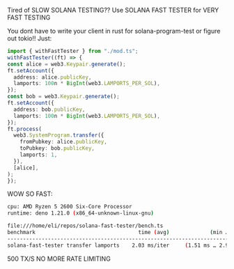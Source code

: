 Tired of SLOW SOLANA TESTING?? Use SOLANA FAST TESTER for VERY FAST TESTING

You dont have to write your client in rust for solana-program-test or figure out tokio!! Just:

```typescript
import { withFastTester } from "./mod.ts";
withFastTester((ft) => {
const alice = web3.Keypair.generate();
ft.setAccount({
  address: alice.publicKey,
  lamports: 100n * BigInt(web3.LAMPORTS_PER_SOL),
});
const bob = web3.Keypair.generate();
ft.setAccount({
  address: bob.publicKey,
  lamports: 100n * BigInt(web3.LAMPORTS_PER_SOL),
});
ft.process(
  web3.SystemProgram.transfer({
    fromPubkey: alice.publicKey,
    toPubkey: bob.publicKey,
    lamports: 1,
  }),
  [alice],
);
});
```

WOW SO FAST:

```bash
cpu: AMD Ryzen 5 2600 Six-Core Processor
runtime: deno 1.21.0 (x86_64-unknown-linux-gnu)

file:///home/eli/repos/solana-fast-tester/bench.ts
benchmark                                 time (avg)             (min … max)       p75       p99      p995
---------------------------------------------------------------------------- -----------------------------
solana-fast-tester transfer lamports    2.03 ms/iter     (1.51 ms … 2.91 ms)   2.27 ms   2.78 ms   2.78 ms
```


500 TX/S NO MORE RATE LIMITING